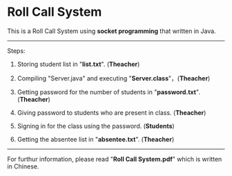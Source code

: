 Roll Call System
===

This is a Roll Call System using **socket programming** that written in Java.

---
Steps:

1. Storing student list in "**list.txt**". (**Theacher**) 
 
2. Compiling "Server.java" and executing "**Server.class**"，(**Theacher**) 

3. Getting password for the number of students in "**password.txt**". (**Theacher**) 

4. Giving password to students who are present in class. (**Theacher**) 

4. Signing in for the class using the password. (**Students**)

5. Getting the absentee list in "**absentee.txt**". (**Theacher**)
---

For furthur information, please read "**Roll Call System.pdf**" which is written in Chinese.
